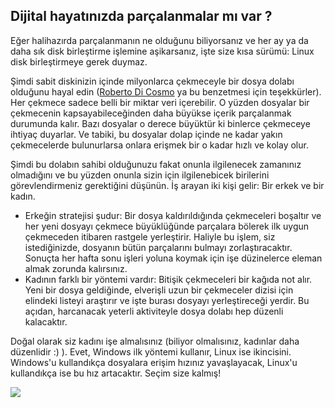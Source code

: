 <?php require("../../entete.php"); ?> <?php require("../../base.php"); ?>

<div id="corps">

<h2>Dijital hayatınızda parçalanmalar mı var ?</h2>

Eğer halihazırda parçalanmanın ne olduğunu biliyorsanız ve her ay ya da
daha sık disk birleştirme işlemine aşikarsanız, işte size kısa sürümü: 
Linux disk birleştirmeye gerek duymaz.

Şimdi sabit diskinizin içinde milyonlarca çekmeceyle bir dosya dolabı
olduğunu hayal edin (<a href="http://www.pps.jussieu.fr/~dicosmo/">Roberto 
Di Cosmo</a> ya bu benzetmesi için teşekkürler). Her çekmece sadece belli
bir miktar veri içerebilir. O yüzden dosyalar bir çekmecenin
kapsayabileceğinden daha büyükse içerik parçalanmak durumunda kalır. Bazı 
dosyalar o derece büyüktür ki binlerce çekmeceye ihtiyaç duyarlar. Ve tabiki,
bu dosyalar dolap içinde ne kadar yakın çekmecelerde bulunurlarsa onlara 
erişmek bir o kadar hızlı ve kolay olur.

Şimdi bu dolabın sahibi olduğunuzu fakat onunla ilgilenecek zamanınız
olmadığını ve bu yüzden onunla sizin için ilgilenebicek birilerini 
görevlendirmeniz gerektiğini düşünün. İş arayan iki kişi gelir: 
Bir erkek ve bir kadın.

<ul>

<li>Erkeğin stratejisi şudur: Bir dosya kaldırıldığında çekmeceleri boşaltır ve
her yeni dosyayı çekmece büyüklüğünde parçalara bölerek ilk uygun çekmeceden 
itibaren rastgele yerleştirir. Haliyle bu işlem, siz istediğinizde, dosyanın 
bütün parçalarını bulmayı zorlaştıracaktır. Sonuçta her hafta sonu işleri 
yoluna koymak için işe düzinelerce eleman almak zorunda kalırsınız.</li>

<li>Kadının farklı bir yöntemi vardır: Bitişik çekmeceleri bir kağıda not alır.
Yeni bir dosya geldiğinde, elverişli uzun bir çekmeceler dizisi için elindeki
listeyi araştırır ve işte burası dosyayı yerleştireceği yerdir. Bu açıdan, 
harcanacak yeterli aktiviteyle dosya dolabı hep düzenli kalacaktır.</li>

</ul>

Doğal olarak siz kadını işe almalısınız 
(biliyor olmalısınız, kadınlar daha düzenlidir :) ). 
Evet, Windows ilk yöntemi kullanır, Linux ise ikincisini. Windows'u kullandıkça 
dosyalara erişim hızınız yavaşlayacak, Linux'u kullandıkça ise bu hız artacaktır.
Seçim size kalmış! 

<img src="Images/defragment.png" />

</div>



































